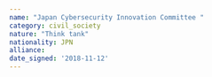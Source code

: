 ```yaml
---
name: "Japan Cybersecurity Innovation Committee "
category: civil_society
nature: "Think tank"
nationality: JPN
alliance: 
date_signed: '2018-11-12'
---
```

    